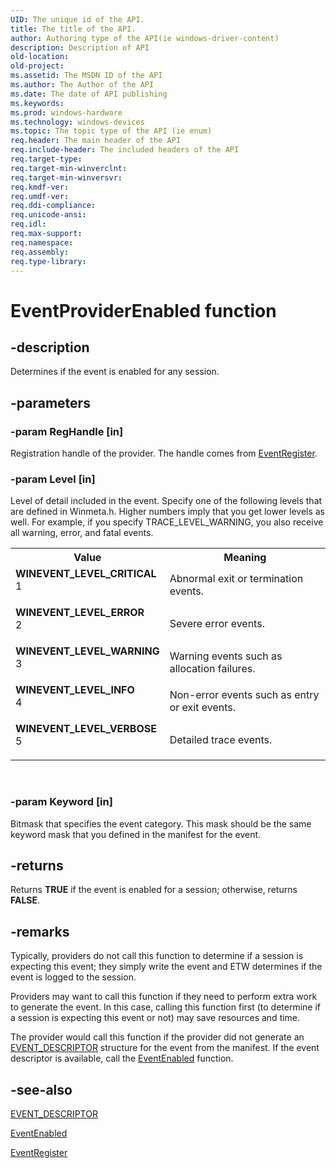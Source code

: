 ```yaml
---
UID: The unique id of the API.
title: The title of the API.
author: Authoring type of the API(ie windows-driver-content)
description: Description of API
old-location: 
old-project: 
ms.assetid: The MSDN ID of the API
ms.author: The Author of the API
ms.date: The date of API publishing
ms.keywords: 
ms.prod: windows-hardware
ms.technology: windows-devices
ms.topic: The topic type of the API (ie enum)
req.header: The main header of the API
req.include-header: The included headers of the API
req.target-type: 
req.target-min-winverclnt: 
req.target-min-winversvr: 
req.kmdf-ver: 
req.umdf-ver: 
req.ddi-compliance: 
req.unicode-ansi: 
req.idl: 
req.max-support: 
req.namespace: 
req.assembly: 
req.type-library: 
---
```


# EventProviderEnabled function


## -description


Determines if the event is enabled for any session.


## -parameters




### -param RegHandle [in]

Registration handle of the provider. The handle comes from 
      <a href="https://msdn.microsoft.com/6025c3a6-7d88-49dc-bbc3-655c172dde3c">EventRegister</a>.


### -param Level [in]

Level of detail included in the event. Specify one of the following levels that are defined in Winmeta.h. 
      Higher numbers imply that you get lower levels as well. For example, if you specify TRACE_LEVEL_WARNING, you 
      also receive all warning, error, and fatal events.

<table>
<tr>
<th>Value</th>
<th>Meaning</th>
</tr>
<tr>
<td width="40%"><a id="WINEVENT_LEVEL_CRITICAL"></a><a id="winevent_level_critical"></a><dl>
<dt><b>WINEVENT_LEVEL_CRITICAL</b></dt>
<dt>1</dt>
</dl>
</td>
<td width="60%">
Abnormal exit or termination events.

</td>
</tr>
<tr>
<td width="40%"><a id="WINEVENT_LEVEL_ERROR"></a><a id="winevent_level_error"></a><dl>
<dt><b>WINEVENT_LEVEL_ERROR</b></dt>
<dt>2</dt>
</dl>
</td>
<td width="60%">
Severe error events.

</td>
</tr>
<tr>
<td width="40%"><a id="WINEVENT_LEVEL_WARNING"></a><a id="winevent_level_warning"></a><dl>
<dt><b>WINEVENT_LEVEL_WARNING</b></dt>
<dt>3</dt>
</dl>
</td>
<td width="60%">
Warning events such as allocation failures.

</td>
</tr>
<tr>
<td width="40%"><a id="WINEVENT_LEVEL_INFO"></a><a id="winevent_level_info"></a><dl>
<dt><b>WINEVENT_LEVEL_INFO</b></dt>
<dt>4</dt>
</dl>
</td>
<td width="60%">
Non-error events such as entry or exit events.

</td>
</tr>
<tr>
<td width="40%"><a id="WINEVENT_LEVEL_VERBOSE"></a><a id="winevent_level_verbose"></a><dl>
<dt><b>WINEVENT_LEVEL_VERBOSE</b></dt>
<dt>5</dt>
</dl>
</td>
<td width="60%">
Detailed trace events.

</td>
</tr>
</table>
 


### -param Keyword [in]

Bitmask that specifies the event category. This mask should be the same keyword mask that you defined in 
      the manifest for the event. 


## -returns



Returns <b>TRUE</b> if the event is enabled for a session; otherwise, returns 
      <b>FALSE</b>.




## -remarks



Typically, providers do not call this function to determine if a session is expecting this event; they simply 
    write the event and ETW determines if the event is logged to the session.

Providers may want to call this function if they need to perform extra work to generate the event. In this 
    case, calling this function first (to determine if a session is expecting this event or not) may save resources 
    and time. 

The provider would call this function if the provider did not generate an 
    <a href="https://msdn.microsoft.com/907e6c38-5eaa-49da-9dc0-d055dcc69d1a">EVENT_DESCRIPTOR</a> structure for the event from the 
    manifest. If the event descriptor is available, call the 
    <a href="https://msdn.microsoft.com/b332b6d4-6921-40bd-bebc-6646b5b9bcde">EventEnabled</a> function.




## -see-also




<a href="https://msdn.microsoft.com/907e6c38-5eaa-49da-9dc0-d055dcc69d1a">EVENT_DESCRIPTOR</a>



<a href="https://msdn.microsoft.com/b332b6d4-6921-40bd-bebc-6646b5b9bcde">EventEnabled</a>



<a href="https://msdn.microsoft.com/6025c3a6-7d88-49dc-bbc3-655c172dde3c">EventRegister</a>
 

 

